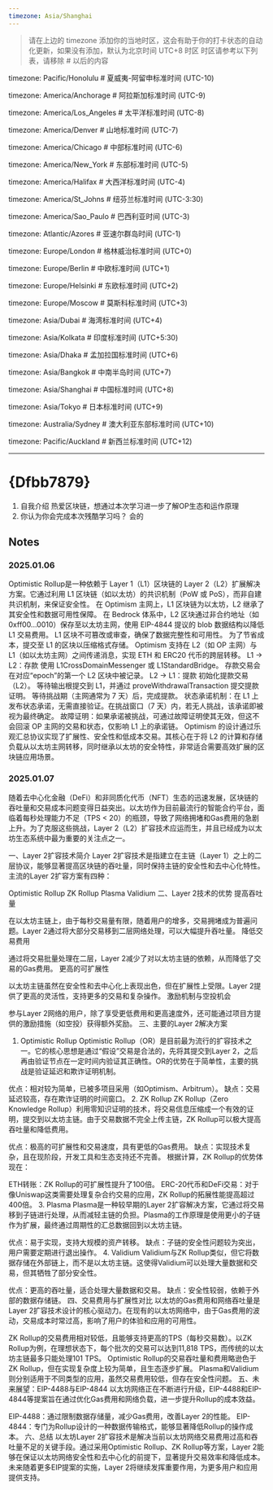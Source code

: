 ```yaml
---
timezone: Asia/Shanghai
---
```


> 请在上边的 timezone 添加你的当地时区，这会有助于你的打卡状态的自动化更新，如果没有添加，默认为北京时间 UTC+8 时区
> 时区请参考以下列表，请移除 # 以后的内容

timezone: Pacific/Honolulu # 夏威夷-阿留申标准时间 (UTC-10)

timezone: America/Anchorage # 阿拉斯加标准时间 (UTC-9)

timezone: America/Los_Angeles # 太平洋标准时间 (UTC-8)

timezone: America/Denver # 山地标准时间 (UTC-7)

timezone: America/Chicago # 中部标准时间 (UTC-6)

timezone: America/New_York # 东部标准时间 (UTC-5)

timezone: America/Halifax # 大西洋标准时间 (UTC-4)

timezone: America/St_Johns # 纽芬兰标准时间 (UTC-3:30)

timezone: America/Sao_Paulo # 巴西利亚时间 (UTC-3)

timezone: Atlantic/Azores # 亚速尔群岛时间 (UTC-1)

timezone: Europe/London # 格林威治标准时间 (UTC+0)

timezone: Europe/Berlin # 中欧标准时间 (UTC+1)

timezone: Europe/Helsinki # 东欧标准时间 (UTC+2)

timezone: Europe/Moscow # 莫斯科标准时间 (UTC+3)

timezone: Asia/Dubai # 海湾标准时间 (UTC+4)

timezone: Asia/Kolkata # 印度标准时间 (UTC+5:30)

timezone: Asia/Dhaka # 孟加拉国标准时间 (UTC+6)

timezone: Asia/Bangkok # 中南半岛时间 (UTC+7)

timezone: Asia/Shanghai # 中国标准时间 (UTC+8)

timezone: Asia/Tokyo # 日本标准时间 (UTC+9)

timezone: Australia/Sydney # 澳大利亚东部标准时间 (UTC+10)

timezone: Pacific/Auckland # 新西兰标准时间 (UTC+12)

---

# {Dfbb7879}

1. 自我介绍
热爱区块链，想通过本次学习进一步了解OP生态和运作原理   
3. 你认为你会完成本次残酷学习吗？
会的

## Notes

<!-- Content_START -->

### 2025.01.06
Optimistic Rollup是一种依赖于 Layer 1（L1）区块链的 Layer 2（L2）扩展解决方案。它通过利用 L1 区块链（如以太坊）的共识机制（PoW 或 PoS），而非自建共识机制，来保证安全性。
在 Optimism 主网上，L1 区块链为以太坊，L2 继承了其安全性和数据可用性保障。
在 Bedrock 体系中，L2 区块通过非合约地址（如 0xff00...0010）保存至以太坊主网，使用 EIP-4844 提议的 blob 数据结构以降低 L1 交易费用。
L1 区块不可篡改或审查，确保了数据完整性和可用性。
为了节省成本，提交至 L1 的区块以压缩格式存储。
Optimism 支持在 L2（如 OP 主网）与 L1（如以太坊主网）之间传递消息，实现 ETH 和 ERC20 代币的跨层转移。
L1 → L2：存款
使用 L1CrossDomainMessenger 或 L1StandardBridge。
存款交易会在对应“epoch”的第一个 L2 区块中被记录。
L2 → L1：提款
初始化提款交易（L2）。
等待输出根提交到 L1，并通过 proveWithdrawalTransaction 提交提款证明。
等待挑战期（主网通常为 7 天）后，完成提款。
状态承诺机制：在 L1 上发布状态承诺，无需直接验证。在挑战窗口（7 天）内，若无人挑战，该承诺即被视为最终确定。
故障证明：如果承诺被挑战，可通过故障证明使其无效，但这不会回滚 OP 主网的交易和状态，仅影响 L1 上的承诺链。
Optimism 的设计通过乐观汇总协议实现了扩展性、安全性和低成本交易。其核心在于将 L2 的计算和存储负载从以太坊主网转移，同时继承以太坊的安全特性，非常适合需要高效扩展的区块链应用场景。
### 2025.01.07
随着去中心化金融（DeFi）和非同质化代币（NFT）生态的迅速发展，区块链的吞吐量和交易成本问题变得日益突出。以太坊作为目前最流行的智能合约平台，面临着每秒处理能力不足（TPS < 20）的瓶颈，导致了网络拥堵和Gas费用的急剧上升。为了克服这些挑战，Layer 2（L2）扩容技术应运而生，并且已经成为以太坊生态系统中最为重要的关注点之一。

一、Layer 2扩容技术简介
Layer 2扩容技术是指建立在主链（Layer 1）之上的二层协议，能够显著提高区块链的吞吐量，同时保持主链的安全性和去中心化特性。主流的Layer 2扩容方案有四种：

Optimistic Rollup
ZK Rollup
Plasma
Validium
二、Layer 2技术的优势
提高吞吐量

在以太坊主链上，由于每秒交易量有限，随着用户的增多，交易拥堵成为普遍问题。Layer 2通过将大部分交易移到二层网络处理，可以大幅提升吞吐量。
降低交易费用

通过将交易批量处理在二层，Layer 2减少了对以太坊主链的依赖，从而降低了交易的Gas费用。
更高的可扩展性

以太坊主链虽然在安全性和去中心化上表现出色，但在扩展性上受限。Layer 2提供了更高的灵活性，支持更多的交易和复杂操作。
激励机制与空投机会

参与Layer 2网络的用户，除了享受更低费用和更高速度外，还可能通过项目方提供的激励措施（如空投）获得额外奖励。
三、主要的Layer 2解决方案
1. Optimistic Rollup
Optimistic Rollup（OR）是目前最为流行的扩容技术之一。它的核心思想是通过“假设”交易是合法的，先将其提交到Layer 2，之后再由验证节点在一定时间内验证其正确性。OR的优势在于简单性，主要的挑战是验证延迟和欺诈证明机制。

优点：相对较为简单，已被多项目采用（如Optimism、Arbitrum）。
缺点：交易延迟较高，存在欺诈证明的时间窗口。
2. ZK Rollup
ZK Rollup（Zero Knowledge Rollup）利用零知识证明的技术，将交易信息压缩成一个有效的证明，提交到以太坊主链。由于交易数据不完全上传主链，ZK Rollup可以极大提高吞吐量和降低费用。

优点：极高的可扩展性和交易速度，具有更低的Gas费用。
缺点：实现技术复杂，且在现阶段，开发工具和生态支持还不完善。
根据计算，ZK Rollup的优势体现在：

ETH转账：ZK Rollup的可扩展性提升了100倍。
ERC-20代币和DeFi交易：对于像Uniswap这类需要处理复杂合约交易的应用，ZK Rollup的拓展性能提高超过400倍。
3. Plasma
Plasma是一种较早期的Layer 2扩容解决方案，它通过将交易移到子链进行处理，从而减轻主链的负担。Plasma的工作原理是使用更小的子链作为扩展，最终通过周期性的汇总数据回到以太坊主链。

优点：易于实现，支持大规模的资产转移。
缺点：子链的安全性问题较为突出，用户需要定期进行退出操作。
4. Validium
Validium与ZK Rollup类似，但它将数据存储在外部链上，而不是以太坊主链。这使得Validium可以处理大量数据和交易，但其牺牲了部分安全性。

优点：更高的吞吐量，适合处理大量数据和交易。
缺点：安全性较弱，依赖于外部的数据存储链。
四、交易费用与扩展性对比
以太坊的Gas费用和网络吞吐量是Layer 2扩容技术设计的核心驱动力。在现有的以太坊网络中，由于Gas费用的波动，交易成本时常过高，影响了用户的体验和应用的可用性。

ZK Rollup的交易费用相对较低，且能够支持更高的TPS（每秒交易数）。以ZK Rollup为例，在理想状态下，每个批次的交易可以达到11,818 TPS，而传统的以太坊主链最多只能处理101 TPS。
Optimistic Rollup的交易吞吐量和费用略逊色于ZK Rollup，但在实现复杂度上较为简单，且生态逐步扩展。
Plasma和Validium则分别适用于不同类型的应用，虽然交易费用较低，但存在安全性问题。
五、未来展望：EIP-4488与EIP-4844
以太坊网络正在不断进行升级，EIP-4488和EIP-4844等提案旨在通过优化Gas费用和网络负载，进一步提升Rollup的成本效益。

EIP-4488：通过限制数据存储量，减少Gas费用，改善Layer 2的性能。
EIP-4844：专门为Rollup设计的一种数据传输格式，能够显著降低Rollup的操作成本。
六、总结
以太坊Layer 2扩容技术是解决当前以太坊网络交易费用过高和吞吐量不足的关键手段。通过采用Optimistic Rollup、ZK Rollup等方案，Layer 2能够在保证以太坊网络安全性和去中心化的前提下，显著提升交易效率和降低成本。未来随着更多EIP提案的实施，Layer 2将继续发挥重要作用，为更多用户和应用提供支持。

<!-- Content_END -->
